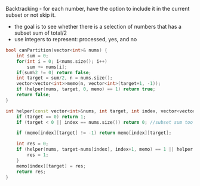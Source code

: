 Backtracking - for each number, have the option to include it in the current subset or not skip it. 
- the goal is to see whether there is a selection of numbers that has a subset sum of total/2
- use integers to represent: processed, yes, and no

```cpp
bool canPartition(vector<int>& nums) {
    int sum = 0;
    for(int i = 0; i<nums.size(); i++)
        sum += nums[i];
    if(sum%2 != 0) return false;
    int target = sum/2, n = nums.size();
    vector<vector<int>>memo(n, vector<int>(target+1, -1));
    if (helper(nums, target, 0, memo) == 1) return true;
    return false;
}

int helper(const vector<int>&nums, int target, int index, vector<vector<int>>&memo){
    if (target == 0) return 1;
    if (target < 0 || index == nums.size()) return 0; //subset sum too big or subset sum is too small but no more to add

    if (memo[index][target] != -1) return memo[index][target];

    int res = 0;
    if (helper(nums, target-nums[index], index+1, memo) == 1 || helper(nums, target, index+1, memo) == 1){
        res = 1;
    }
    memo[index][target] = res;
    return res;
}
```
